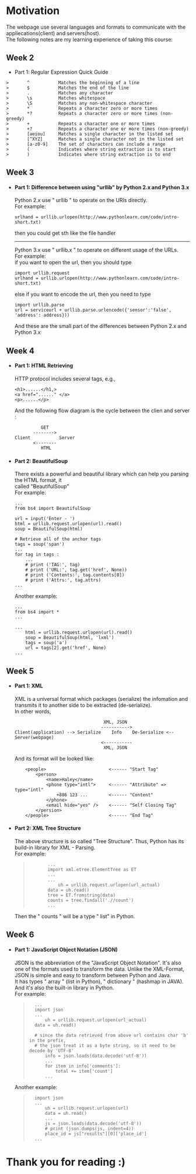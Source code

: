 # Motivation

The webpage use several languages and formats to communicate with the appliecations(client) and servers(host).  
The following notes are my learning experience of taking this course:
## Week 2
  -  Part 1: Regular Expression Quick Guide

    >       ^	        Matches the beginning of a line
    >    	$	        Matches the end of the line
    >    	.           Matches any character
    >    	\s	        Matches whitespace
    >    	\S          Matches any non-whitespace character
    >    	*           Repeats a character zero or more times
    >   	*?	        Repeats a character zero or more times (non-greedy)
    >    	+	        Repeats a character one or more times
    >    	+?	        Repeats a character one or more times (non-greedy)
    >    	[aeiou] 	Matches a single character in the listed set
    >    	[^XYZ]      Matches a single character not in the listed set
    >    	[a-z0-9]    The set of characters can include a range
    >    	(   	    Indicates where string extraction is to start
    >    	)	        Indicates where string extraction is to end
    
## Week 3
  - #### Part 1: Difference between using "urllib" by Python 2.x and Python 3.x
    Python 2.x use " urllib " to operate on the URls directly.  
    For example:

        urlhand = urllib.urlopen(http://www.pythonlearn.com/code/intro-short.txt)
    
     then you could get sth like the file handler
    
    ---
    
    Python 3.x use " urllib.x " to operate on different usage of the URLs.  
    For example:  
    if you want to open the url, then you should type  
    
        import urllib.request  
        urlhand = urllib.urlopen(http://www.pythonlearn.com/code/intro-short.txt)
    
    else if you want to encode the url, then you need to type  
        
        import urllib.parse  
        url = serviceurl + urllib.parse.urlencode({'sensor':'false', 'address': address}))
        
	
	And these are the small part of the differences between Python 2.x and Python 3.x
## Week 4
  - #### Part 1: HTML Retrieving
    HTTP protocol includes several tags, e.g., 

        <h1>......</h1,>
        <a href="......" </a>
        <p>......</p>
    
    And the following flow diagram is the cycle between the clien and server :
    
    		      GET
               -------->
	    Client 			 Server
		       <--------
		          HTML
    
  - #### Part 2: BeautifulSoup
    There exists a powerful and beautiful library which can help you parsing the HTML format, it   
    called "BeautifulSoup"  
    For example:  
    
        ...
		from bs4 import BeautifulSoup
    
		url = input('Enter - ')
		html = urllib.request.urlopen(url).read()
		soup = BeautifulSoup(html)
    
		# Retrieve all of the anchor tags
		tags = soup('span')
		...
		for tag in tags :
		    ...
		    # print ('TAG:', tag)
		    # print ('URL:', tag.get('href', None))
		    # print ('Contents:', tag.contents[0])
		    # print ('Attrs:', tag.attrs)
		...
    
    
    Another example:
    
        ...
		from bs4 import *
		...
    
		...
			html = urllib.request.urlopen(url).read()
			soup = BeautifulSoup(html, 'lxml')
			tags = soup('a')
			url = tags[2].get('href', None)
		...


## Week 5
  - #### Part 1: XML
    XML is a universal format which packages (serialize) the infomation and transmits it to another     side to be extracted (de-serialize).  
		In other words,

    									  XML, JSON
										 ----------->
		Client(application)	--> Serialize	 Info 	 De-Serialize <-- Server(webpage)
										 <-----------
										  XML, JSON
	And its format will be looked like:
    ```
        <people>						<------ "Start Tag"
			<person>
				<name>Haley</name>
				<phone type="intl">		<------ "Attribute" => type="intl"
					+886 123 ...		<------ "Content"
				</phone>
				<email hide="yes" />	<------ "Self Closing Tag"
			</persion>
		</people>						<------ "End Tag"
	```
	
  - #### Part 2: XML Tree Structure
    The above structure is so called "Tree Structure". Thus, Python has its build-in library for XML - Parsing.  
    For example:
    >    ```
    >           ...
    >			import xml.etree.ElementTree as ET
    >			...
    >			...
    >				uh = urllib.request.urlopen(url_actual)
    >			data = uh.read()
    >			tree = ET.fromstring(data)
    >			counts = tree.findall('.//count')
    >			...
    >   ```
    Then the " counts " will be a type " list" in Python.

## Week 6

  - #### Part 1: JavaScript Object Notation (JSON)
    JSON is the abbreviation of the "JavaScript Object Notation". It's also one of the formats used to transform the data. Unlike the XML-Format, JSON is simple and easy to transform between Python and Java.  
    It has types " array " (list in Python), " dictionary " (hashmap in JAVA).  
	And it's also the built-in library in Python.  
    For example:
    > ``` 
    >   ...
    >	import json
    >	...
    >		uh = urllib.request.urlopen(url_actual)
    >	data = uh.read()
    >
    >	# since the data retrieved from above url contains char 'b' in the prefix,
    >	# the json treat it as a byte string, so it need to be decode by 'UTF-8'
    >		info = json.loads(data.decode('utf-8'))
    >		...
    >		for item in info['comments']:
    >		    total += item['count']
    >		...
    >   ```
    Another example:
	> ```...
	>	import json
	>	...
	>	    uh = urllib.request.urlopen(url)
	>	    data = uh.read()
	>	    ...
	>	    js = json.loads(data.decode('utf-8'))
	>	    # print (json.dumps(js, indent=4))
	>	    place_id = js["results"][0]['place_id']
	 >   ...
    > ```

# Thank you for reading :)